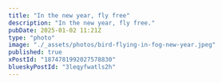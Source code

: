 ```yaml
---
title: "In the new year, fly free"
description: "In the new year, fly free."
pubDate: 2025-01-02 11:21Z
type: "photo"
image: "./_assets/photos/bird-flying-in-fog-new-year.jpeg"
published: true
xPostId: "1874781992027578830"
blueskyPostId: "3leqyfwatls2h"
---
```

